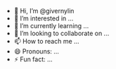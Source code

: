 - 👋 Hi, I’m @givernylin
- 👀 I’m interested in ...
- 🌱 I’m currently learning ...
- 💞️ I’m looking to collaborate on ...
- 📫 How to reach me ...
- 😄 Pronouns: ...
- ⚡ Fun fact: ...


<!---
givernylin/givernylin is a ✨ special ✨ repository because its `README.md` (this file) appears on your GitHub profile.
You can click the Preview link to take a look at your changes.
--->
